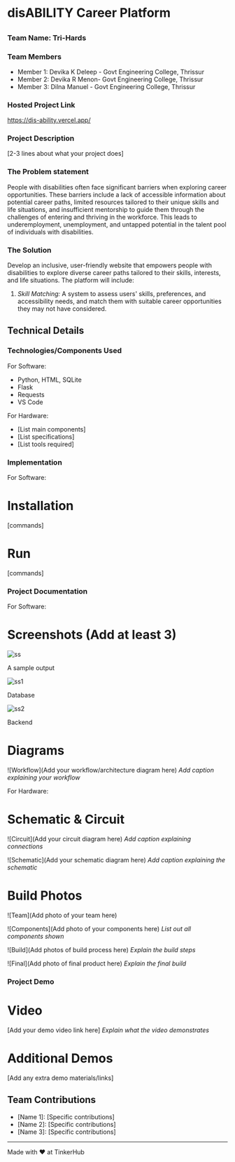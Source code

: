 # disABILITY Career Platform


## 
### Team Name: Tri-Hards


### Team Members
- Member 1: Devika K Deleep - Govt Engineering College, Thrissur
- Member 2: Devika R Menon-  Govt Engineering College, Thrissur
- Member 3: Dilna Manuel -  Govt Engineering College, Thrissur

### Hosted Project Link
https://dis-ability.vercel.app/

### Project Description
[2-3 lines about what your project does]

### The Problem statement
People with disabilities often face significant barriers when exploring career opportunities. These barriers include a lack of accessible information about potential career paths, limited resources tailored to their unique skills and life situations, and insufficient mentorship to guide them through the challenges of entering and thriving in the workforce. This leads to underemployment, unemployment, and untapped potential in the talent pool of individuals with disabilities. 

### The Solution
Develop an inclusive, user-friendly website that empowers people with disabilities to explore diverse career paths tailored to their skills, interests, and life situations. The platform will include:  
1. *Skill Matching:* A system to assess users' skills, preferences, and accessibility needs, and match them with suitable career opportunities they may not have considered.  


## Technical Details
### Technologies/Components Used
For Software:
- Python, HTML, SQLite
- Flask
- Requests
- VS Code

For Hardware:
- [List main components]
- [List specifications]
- [List tools required]

### Implementation
For Software:
# Installation
[commands]

# Run
[commands]

### Project Documentation
For Software:

# Screenshots (Add at least 3)
![ss](https://github.com/user-attachments/assets/0c2a4b49-cb54-49c8-992a-80895009a7c5)

A sample output

![ss1](https://github.com/user-attachments/assets/7309ec2f-082a-4e53-a088-aa60c53bf08b)

Database

![ss2](https://github.com/user-attachments/assets/869e2ec9-101c-45dd-b659-4d7b18f71672)

Backend

# Diagrams
![Workflow](Add your workflow/architecture diagram here)
*Add caption explaining your workflow*

For Hardware:

# Schematic & Circuit
![Circuit](Add your circuit diagram here)
*Add caption explaining connections*

![Schematic](Add your schematic diagram here)
*Add caption explaining the schematic*

# Build Photos
![Team](Add photo of your team here)


![Components](Add photo of your components here)
*List out all components shown*

![Build](Add photos of build process here)
*Explain the build steps*

![Final](Add photo of final product here)
*Explain the final build*

### Project Demo
# Video
[Add your demo video link here]
*Explain what the video demonstrates*

# Additional Demos
[Add any extra demo materials/links]

## Team Contributions
- [Name 1]: [Specific contributions]
- [Name 2]: [Specific contributions]
- [Name 3]: [Specific contributions]

---
Made with ❤️ at TinkerHub
